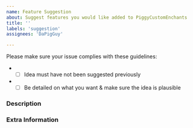 ```yaml
---
name: Feature Suggestion
about: Suggest features you would like added to PiggyCustomEnchants
title: ''
labels: 'suggestion'
assignees: 'DaPigGuy'

---
```

<!-- DO NOT REMOVE THIS:
failing to complete the required fields will result in the issue being closed due to insufficient information.
-->
Please make sure your issue complies with these guidelines:
- * [ ] Idea must have not been suggested previously
- * [ ] Be detailed on what you want & make sure the idea is plausible

### Description
<!-- Describe your idea in detail below -->

### Extra Information
